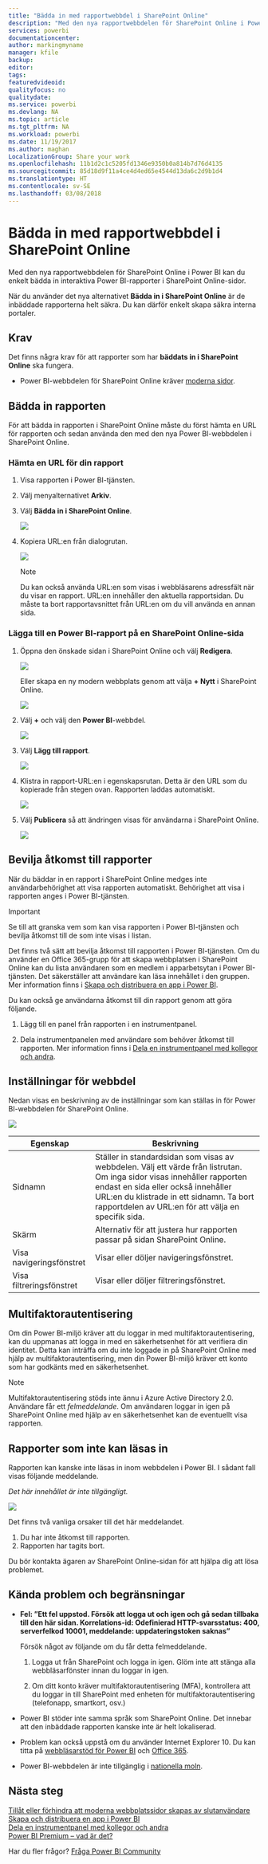 ```yaml
---
title: "Bädda in med rapportwebbdel i SharePoint Online"
description: "Med den nya rapportwebbdelen för SharePoint Online i Power BI kan du enkelt bädda in interaktiva Power BI-rapporter i SharePoint Online-sidor."
services: powerbi
documentationcenter: 
author: markingmyname
manager: kfile
backup: 
editor: 
tags: 
featuredvideoid: 
qualityfocus: no
qualitydate: 
ms.service: powerbi
ms.devlang: NA
ms.topic: article
ms.tgt_pltfrm: NA
ms.workload: powerbi
ms.date: 11/19/2017
ms.author: maghan
LocalizationGroup: Share your work
ms.openlocfilehash: 11b1d2c1c5205fd1346e9350b0a814b7d76d4135
ms.sourcegitcommit: 85d18d9f11a4ce4d4ed65e4544d13da6c2d9b1d4
ms.translationtype: HT
ms.contentlocale: sv-SE
ms.lasthandoff: 03/08/2018
---
```

# <a name="embed-with-report-web-part-in-sharepoint-online"></a>Bädda in med rapportwebbdel i SharePoint Online

Med den nya rapportwebbdelen för SharePoint Online i Power BI kan du enkelt bädda in interaktiva Power BI-rapporter i SharePoint Online-sidor.

När du använder det nya alternativet **Bädda in i SharePoint Online** är de inbäddade rapporterna helt säkra. Du kan därför enkelt skapa säkra interna portaler.

## <a name="requirements"></a>Krav

Det finns några krav för att rapporter som har **bäddats in i SharePoint Online** ska fungera.

* Power BI-webbdelen för SharePoint Online kräver [moderna sidor](https://support.office.com/article/Allow-or-prevent-creation-of-modern-site-pages-by-end-users-c41d9cc8-c5c0-46b4-8b87-ea66abc6e63b).

## <a name="embed-your-report"></a>Bädda in rapporten

För att bädda in rapporten i SharePoint Online måste du först hämta en URL för rapporten och sedan använda den med den nya Power BI-webbdelen i SharePoint Online.

### <a name="get-a-url-to-your-report"></a>Hämta en URL för din rapport

1. Visa rapporten i Power BI-tjänsten.

2. Välj menyalternativet **Arkiv**.

3. Välj **Bädda in i SharePoint Online**.
   
    ![](media/service-embed-report-spo/powerbi-file-menu.png)

4. Kopiera URL:en från dialogrutan.

    ![](media/service-embed-report-spo/powerbi-embed-link-sharepoint.png)

   > [!NOTE]
   > Du kan också använda URL:en som visas i webbläsarens adressfält när du visar en rapport. URL:en innehåller den aktuella rapportsidan. Du måste ta bort rapportavsnittet från URL:en om du vill använda en annan sida.

### <a name="add-the-power-bi-report-to-a-sharepoint-online-page"></a>Lägga till en Power BI-rapport på en SharePoint Online-sida

1. Öppna den önskade sidan i SharePoint Online och välj **Redigera**.

    ![](media/service-embed-report-spo/powerbi-sharepoint-edit-page.png)

    Eller skapa en ny modern webbplats genom att välja **+ Nytt** i SharePoint Online.

    ![](media/service-embed-report-spo/powerbi-sharepoint-new-page.png)

2. Välj **+** och välj den **Power BI**-webbdel.

    ![](media/service-embed-report-spo/powerbi-sharepoint-new-web-part.png)

3. Välj **Lägg till rapport**.

    ![](media/service-embed-report-spo/powerbi-sharepoint-new-report.png)

4. Klistra in rapport-URL:en i egenskapsrutan. Detta är den URL som du kopierade från stegen ovan. Rapporten laddas automatiskt.

    ![](media/service-embed-report-spo/powerbi-sharepoint-new-web-part-properties.png)

5. Välj **Publicera** så att ändringen visas för användarna i SharePoint Online.

    ![](media/service-embed-report-spo/powerbi-sharepoint-report-loaded.png)

## <a name="granting-access-to-reports"></a>Bevilja åtkomst till rapporter

När du bäddar in en rapport i SharePoint Online medges inte användarbehörighet att visa rapporten automatiskt. Behörighet att visa i rapporten anges i Power BI-tjänsten.

> [!IMPORTANT]
> Se till att granska vem som kan visa rapporten i Power BI-tjänsten och bevilja åtkomst till de som inte visas i listan.

Det finns två sätt att bevilja åtkomst till rapporten i Power BI-tjänsten. Om du använder en Office 365-grupp för att skapa webbplatsen i SharePoint Online kan du lista användaren som en medlem i apparbetsytan i Power BI-tjänsten. Det säkerställer att användare kan läsa innehållet i den gruppen. Mer information finns i [Skapa och distribuera en app i Power BI](service-create-distribute-apps.md).

Du kan också ge användarna åtkomst till din rapport genom att göra följande.

1. Lägg till en panel från rapporten i en instrumentpanel.

2. Dela instrumentpanelen med användare som behöver åtkomst till rapporten. Mer information finns i [Dela en instrumentpanel med kollegor och andra](service-share-dashboards.md).

## <a name="web-part-settings"></a>Inställningar för webbdel

Nedan visas en beskrivning av de inställningar som kan ställas in för Power BI-webbdelen för SharePoint Online.

![](media/service-embed-report-spo/powerbi-sharepoint-web-part-properties.png)

| Egenskap | Beskrivning |
| --- | --- |
| Sidnamn |Ställer in standardsidan som visas av webbdelen. Välj ett värde från listrutan. Om inga sidor visas innehåller rapporten endast en sida eller också innehåller URL:en du klistrade in ett sidnamn. Ta bort rapportdelen av URL:en för att välja en specifik sida. |
| Skärm |Alternativ för att justera hur rapporten passar på sidan SharePoint Online. |
| Visa navigeringsfönstret |Visar eller döljer navigeringsfönstret. |
| Visa filtreringsfönstret |Visar eller döljer filtreringsfönstret. |

## <a name="multi-factor-authentication"></a>Multifaktorautentisering

Om din Power BI-miljö kräver att du loggar in med multifaktorautentisering, kan du uppmanas att logga in med en säkerhetsenhet för att verifiera din identitet. Detta kan inträffa om du inte loggade in på SharePoint Online med hjälp av multifaktorautentisering, men din Power BI-miljö kräver ett konto som har godkänts med en säkerhetsenhet.

> [!NOTE]
> Multifaktorautentisering stöds inte ännu i Azure Active Directory 2.0. Användare får ett *felmeddelande*. Om användaren loggar in igen på SharePoint Online med hjälp av en säkerhetsenhet kan de eventuellt visa rapporten.

## <a name="reports-that-do-not-load"></a>Rapporter som inte kan läsas in

Rapporten kan kanske inte läsas in inom webbdelen i Power BI. I sådant fall visas följande meddelande.

*Det här innehållet är inte tillgängligt.*

![](media/service-embed-report-spo/powerbi-sharepoint-report-not-found.png)

Det finns två vanliga orsaker till det här meddelandet.

1. Du har inte åtkomst till rapporten.
2. Rapporten har tagits bort.

Du bör kontakta ägaren av SharePoint Online-sidan för att hjälpa dig att lösa problemet.

## <a name="known-issues-and-limitations"></a>Kända problem och begränsningar

* **Fel: ”Ett fel uppstod. Försök att logga ut och igen och gå sedan tillbaka till den här sidan. Korrelations-id: Odefinierad HTTP-svarsstatus: 400, serverfelkod 10001, meddelande: uppdateringstoken saknas”**
  
  Försök något av följande om du får detta felmeddelande.
  
  1. Logga ut från SharePoint och logga in igen. Glöm inte att stänga alla webbläsarfönster innan du loggar in igen.

  2. Om ditt konto kräver multifaktorautentisering (MFA), kontrollera att du loggar in till SharePoint med enheten för multifaktorautentisering (telefonapp, smartkort, osv.)

* Power BI stöder inte samma språk som SharePoint Online. Det innebar att den inbäddade rapporten kanske inte är helt lokaliserad.

* Problem kan också uppstå om du använder Internet Explorer 10. Du kan titta på [webbläsarstöd för Power BI](service-browser-support.md) och [Office 365](https://products.office.com/office-system-requirements#Browsers-section).

* Power BI-webbdelen är inte tillgänglig i [nationella moln](https://powerbi.microsoft.com/en-us/clouds/). 

## <a name="next-steps"></a>Nästa steg

[Tillåt eller förhindra att moderna webbplatssidor skapas av slutanvändare](https://support.office.com/article/Allow-or-prevent-creation-of-modern-site-pages-by-end-users-c41d9cc8-c5c0-46b4-8b87-ea66abc6e63b)  
[Skapa och distribuera en app i Power BI](service-create-distribute-apps.md)  
[Dela en instrumentpanel med kollegor och andra](service-share-dashboards.md)  
[Power BI Premium – vad är det?](service-premium.md)  

Har du fler frågor? [Fråga Power BI Community](http://community.powerbi.com/) 

